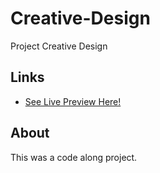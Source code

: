 # Creative-Design
Project Creative Design

## Links
- [See Live Preview Here!](https://legendejj.github.io/Creative-Design/)


## About

This was a code along project.

